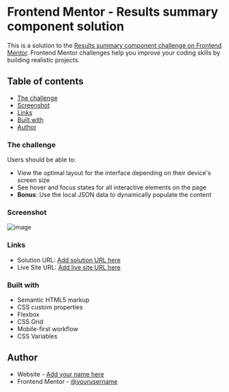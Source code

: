 # Frontend Mentor - Results summary component solution

This is a solution to the [Results summary component challenge on Frontend Mentor](https://www.frontendmentor.io/challenges/results-summary-component-CE_K6s0maV). Frontend Mentor challenges help you improve your coding skills by building realistic projects. 

## Table of contents

- [The challenge](#the-challenge)
- [Screenshot](#screenshot)
- [Links](#links)
- [Built with](#built-with)
- [Author](#author)

### The challenge

Users should be able to:

- View the optimal layout for the interface depending on their device's screen size
- See hover and focus states for all interactive elements on the page
- **Bonus**: Use the local JSON data to dynamically populate the content

### Screenshot

![image](https://github.com/pauloAlba/summaryComponent/assets/17308374/5efaf2c4-b585-4994-8106-f733dad62c49)


### Links

- Solution URL: [Add solution URL here](https://www.frontendmentor.io/solutions/summarycomponent-responsive-semantic-flexbox-and-css-variables-OIEI61nk5n)
- Live Site URL: [Add live site URL here](https://playful-twilight-03c923.netlify.app)


### Built with

- Semantic HTML5 markup
- CSS custom properties
- Flexbox
- CSS Grid
- Mobile-first workflow
- CSS Variables


## Author

- Website - [Add your name here](https://github.com/pauloAlba)
- Frontend Mentor - [@yourusername](https://www.frontendmentor.io/profile/pauloAlba)

